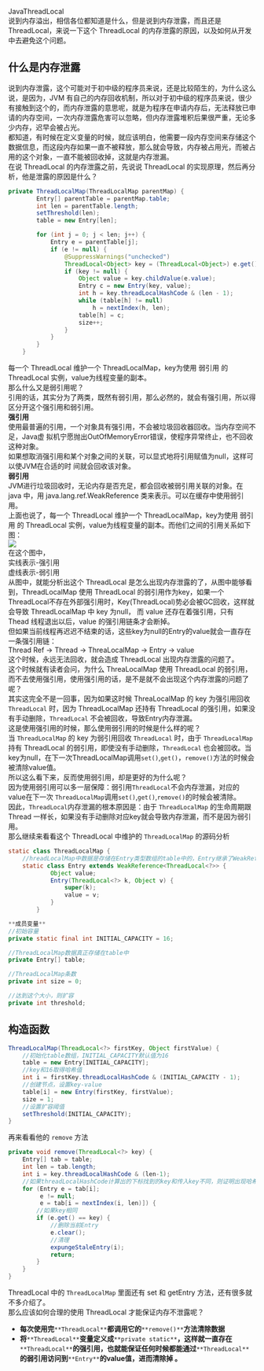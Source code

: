 JavaThreadLocal<br />说到内存溢出，相信各位都知道是什么，但是说到内存泄露，而且还是 ThreadLocal，来说一下这个 ThreadLocal 的内存泄露的原因，以及如何从开发中去避免这个问题。
<a name="JeJ4y"></a>
## 什么是内存泄露
说到内存泄露，这个可能对于初中级的程序员来说，还是比较陌生的，为什么这么说，是因为，JVM 有自己的内存回收机制，所以对于初中级的程序员来说，很少有接触到这个的，而内存泄露的意思呢，就是为程序在申请内存后，无法释放已申请的内存空间，一次内存泄露危害可以忽略，但内存泄露堆积后果很严重，无论多少内存，迟早会被占光。<br />都知道，有时候在定义变量的时候，就应该明白，他需要一段内存空间来存储这个数据信息，而这段内存如果一直不被释放，那么就会导致，内存被占用光，而被占用的这个对象，一直不能被回收掉，这就是内存泄漏。<br />在说 ThreadLocal 的内存泄露之前，先说说 ThreadLocal 的实现原理，然后再分析，他是泄露的原因是什么？
```java
private ThreadLocalMap(ThreadLocalMap parentMap) {
        Entry[] parentTable = parentMap.table;
        int len = parentTable.length;
        setThreshold(len);
        table = new Entry[len];

        for (int j = 0; j < len; j++) {
            Entry e = parentTable[j];
            if (e != null) {
                @SuppressWarnings("unchecked")
                ThreadLocal<Object> key = (ThreadLocal<Object>) e.get();
                if (key != null) {
                    Object value = key.childValue(e.value);
                    Entry c = new Entry(key, value);
                    int h = key.threadLocalHashCode & (len - 1);
                    while (table[h] != null)
                        h = nextIndex(h, len);
                    table[h] = c;
                    size++;
                }
            }
        }
    }
```
每一个 ThreadLocal 维护一个 ThreadLocalMap，key为使用 弱引用 的 ThreadLocal 实例，value为线程变量的副本。<br />那么什么又是弱引用呢？<br />引用的话，其实分为了两类，既然有弱引用，那么必然的，就会有强引用，所以得区分开这个强引用和弱引用。<br />**强引用**<br />使用最普遍的引用，一个对象具有强引用，不会被垃圾回收器回收。当内存空间不足，Java虚 拟机宁愿抛出OutOfMemoryError错误，使程序异常终止，也不回收这种对象。<br />如果想取消强引用和某个对象之间的关联，可以显式地将引用赋值为null，这样可以使JVM在合适的时 间就会回收该对象。<br />**弱引用**<br />JVM进行垃圾回收时，无论内存是否充足，都会回收被弱引用关联的对象。在 java 中，用 java.lang.ref.WeakReference 类来表示。可以在缓存中使用弱引用。<br />上面也说了，每一个 ThreadLocal 维护一个 ThreadLocalMap，key为使用 弱引用 的 ThreadLocal 实例，value为线程变量的副本。而他们之间的引用关系如下图：<br />![](https://cdn.nlark.com/yuque/0/2022/png/396745/1661474007610-34eb9c17-b25c-424d-8c2f-a0401d65fbc8.png#clientId=u260a5079-31ed-4&from=paste&id=u861a3859&originHeight=628&originWidth=1080&originalType=url&ratio=1&rotation=0&showTitle=false&status=done&style=shadow&taskId=u3cf5d037-e37b-4c86-b4c6-17c4abab04d&title=)<br />在这个图中，<br />实线表示-强引用<br />虚线表示-弱引用<br />从图中，就能分析出这个 ThreadLocal 是怎么出现内存泄露的了，从图中能够看到，ThreadLocalMap 使用 ThreadLocal 的弱引用作为key，如果一个ThreadLocal不存在外部强引用时，Key(ThreadLocal)势必会被GC回收，这样就会导致 ThreadLocalMap 中 key 为null， 而 value 还存在着强引用，只有 Thead 线程退出以后，value 的强引用链条才会断掉。<br />但如果当前线程再迟迟不结束的话，这些key为null的Entry的value就会一直存在一条强引用链：<br />Thread Ref -> Thread -> ThreaLocalMap -> Entry -> value<br />这个时候，永远无法回收，就会造成 ThreadLocal 出现内存泄露的问题了。<br />这个时候就有读者会问，为什么 ThreaLocalMap   使用 ThreadLocal 的弱引用，而不去使用强引用，使用强引用的话，是不是就不会出现这个内存泄露的问题了呢？<br />其实这完全不是一回事，因为如果这时候 ThreaLocalMap 的 key 为强引用回收 `ThreadLocal` 时，因为 ThreadLocalMap 还持有 ThreadLocal 的强引用，如果没有手动删除，`ThreadLocal` 不会被回收，导致Entry内存泄漏。<br />这是使用强引用的时候，那么使用弱引用的时候是什么样的呢？<br />当 `ThreadLocalMap` 的 key 为弱引用回收 `ThreadLocal` 时，由于 `ThreadLocalMap` 持有 ThreadLocal 的弱引用，即使没有手动删除，`ThreadLocal` 也会被回收。当key为null，在下一次ThreadLocalMap调用`set()`,`get()`，`remove()`方法的时候会被清除value值。<br />所以这么看下来，反而使用弱引用，却是更好的为什么呢？<br />因为使用弱引用可以多一层保障：弱引用`ThreadLocal`不会内存泄漏，对应的value在下一次 `ThreadLocalMap`调用`set()`,`get()`,`remove()`的时候会被清除。<br />因此，`ThreadLocal`内存泄漏的根本原因是：由于 `ThreadLocalMap` 的生命周期跟 Thread 一样长，如果没有手动删除对应key就会导致内存泄漏，而不是因为弱引用。<br />那么继续来看看这个 ThreadLocal 中维护的 `ThreadLocalMap` 的源码分析
```java
static class ThreadLocalMap {
    //hreadLocalMap中数据是存储在Entry类型数组的table中的，Entry继承了WeakReference（弱引用）
    static class Entry extends WeakReference<ThreadLocal<?>> {
            Object value;
            Entry(ThreadLocal<?> k, Object v) {
                super(k);
                value = v;
            }
        }

**成员变量**
//初始容量 
private static final int INITIAL_CAPACITY = 16;

//ThreadLocalMap数据真正存储在table中
private Entry[] table;

//ThreadLocalMap条数        
private int size = 0;

//达到这个大小，则扩容       
private int threshold; 
```
<a name="Iu8JM"></a>
## 构造函数
```java
ThreadLocalMap(ThreadLocal<?> firstKey, Object firstValue) {
    //初始化table数组，INITIAL_CAPACITY默认值为16
    table = new Entry[INITIAL_CAPACITY];
    //key和16取得哈希值
    int i = firstKey.threadLocalHashCode & (INITIAL_CAPACITY - 1);
    //创建节点，设置key-value
    table[i] = new Entry(firstKey, firstValue);
    size = 1;
    //设置扩容阈值
    setThreshold(INITIAL_CAPACITY);
}
```
再来看看他的 `remove` 方法
```java
private void remove(ThreadLocal<?> key) {
    Entry[] tab = table;
    int len = tab.length;
    int i = key.threadLocalHashCode & (len-1);
    //如果threadLocalHashCode计算出的下标找到的key和传入key不同，则证明出现哈希冲突，则循环向下查找
    for (Entry e = tab[i];
         e != null;
         e = tab[i = nextIndex(i, len)]) {
        //如果key相同
        if (e.get() == key) {
            //删除当前Entry
            e.clear();
            //清理
            expungeStaleEntry(i);
            return;
        }
    }
}
```
ThreadLocal 中的 `ThreadLocalMap` 里面还有 set 和 getEntry 方法，还有很多就不多介绍了。<br />那么应该如何合理的使用 ThreadLocal 才能保证内存不泄露呢？

- **每次使用完**`**ThreadLocal**`**都调用它的**`**remove()**`**方法清除数据**
- **将**`**ThreadLocal**`**变量定义成**`**private static**`**，这样就一直存在**`**ThreadLocal**`**的强引用，也就能保证任何时候都能通过**`**ThreadLocal**`**的弱引用访问到**`**Entry**`**的value值，进而清除掉 。**
